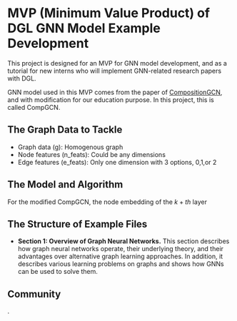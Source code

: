 # MVP (Minimum Value Product) of DGL GNN Model Example Development

This project is designed for an MVP for GNN model development, and as a tutorial for new interns who will implement
GNN-related research papers with DGL.

GNN model used in this MVP comes from the paper of [CompositionGCN](https://arxiv.org/abs/1911.03082), and with modification
for our education purpose. In this project, this is called CompGCN.

The Graph Data to Tackle
--------------------------
- Graph data (g): Homogenous graph
- Node features (n_feats): Could be any dimensions
- Edge features (e_feats): Only one dimension with 3 options, 0,1,or 2

The Model and Algorithm
-------------------------

For the modified CompGCN, the node embedding of the $k+th$ layer

The Structure of Example Files
--------------------------------

* **Section 1: Overview of Graph Neural Networks.** This section describes how graph
  neural networks operate, their underlying theory, and their advantages over alternative
  graph learning approaches. In addition, it describes various learning problems on graphs
  and shows how GNNs can be used to solve them.

## Community

.


